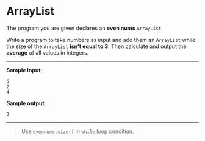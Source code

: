 # ArrayList

The program you are given declares an **even nums** `ArrayList`.

Write a program to take numbers as input and add them an `ArrayList` while the size of the `ArrayList` **isn't equal to 3**. Then calculate and output the **average** of all values in integers.

---

**Sample input**:  
```
5
2
4
```

**Sample output**:  
```
3
```

---

>Use `evennums.size()` in `while` loop condition.
